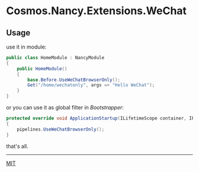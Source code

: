 ﻿# Cosmos.Nancy.Extensions.WeChat

## Usage

use it in module:

``` c#
public class HomeModule : NancyModule
{
    public HomeModule()
    {
        base.Before.UseWeChatBrowserOnly();
        Get("/home/wechatonly", args => "Hello WeChat");
    }
}
```

or you can use it as global filter in *Bootstrapper*:

``` c#
protected override void ApplicationStartup(ILifetimeScope container, IPipelines pipelines)
{
    pipelines.UseWeChatBrowserOnly();
}
```

that's all.

* * *

[MIT](https://mit-license.org/)
